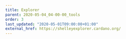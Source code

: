 ```yaml
---
title: Explorer
parent: 2020-05-04_04-00-00_tools
order: 3
last_updated: "2020-05-01T09:00:00+01:00"
external_href: https://shelleyexplorer.cardano.org/
---
```

